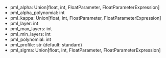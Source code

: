 <p>

- pml_alpha: Union[float, int, FloatParameter, FloatParameterExpression]
- pml_alpha_polynomial: int
- pml_kappa: Union[float, int, FloatParameter, FloatParameterExpression]
- pml_layer: int
- pml_max_layers: int
- pml_min_layers: int
- pml_polynomial: int
- pml_profile: str (default: standard)
- pml_sigma: Union[float, int, FloatParameter, FloatParameterExpression]

</p>
